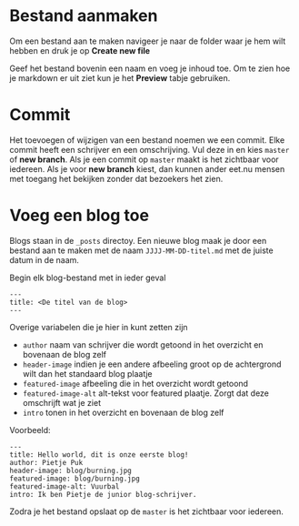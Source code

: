 # Bestand aanmaken
Om een bestand aan te maken navigeer je naar de folder waar je hem wilt hebben en druk je op **Create new file**

Geef het bestand bovenin een naam en voeg je inhoud toe. Om te zien hoe je markdown er uit ziet kun je het **Preview** tabje gebruiken.

# Commit
Het toevoegen of wijzigen van een bestand noemen we een commit. Elke commit heeft een schrijver en een omschrijving. Vul deze in en kies `master` of **new branch**. Als je een commit op `master` maakt is het zichtbaar voor iedereen. Als je voor **new branch** kiest, dan kunnen ander eet.nu mensen met toegang het bekijken zonder dat bezoekers het zien.

# Voeg een blog toe
Blogs staan in de `_posts` directoy. Een nieuwe blog maak je door een bestand aan te maken met de naam `JJJJ-MM-DD-titel.md` met de juiste datum in de naam.

Begin elk blog-bestand met in ieder geval
```
---
title: <De titel van de blog>
---
```

Overige variabelen die je hier in kunt zetten zijn
- `author` naam van schrijver die wordt getoond in het overzicht en bovenaan de blog zelf
- `header-image` indien je een andere afbeeling groot op de achtergrond wilt dan het standaard blog plaatje
- `featured-image` afbeeling die in het overzicht wordt getoond
- `featured-image-alt` alt-tekst voor featured plaatje. Zorgt dat deze omschrijft wat je ziet
- `intro` tonen in het overzicht en bovenaan de blog zelf

Voorbeeld:
```
---
title: Hello world, dit is onze eerste blog!
author: Pietje Puk
header-image: blog/burning.jpg
featured-image: blog/burning.jpg
featured-image-alt: Vuurbal
intro: Ik ben Pietje de junior blog-schrijver.
```

Zodra je het bestand opslaat op de `master` is het zichtbaar voor iedereen.
